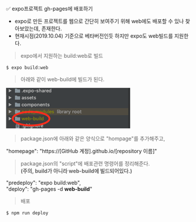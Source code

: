 ✅ expo프로젝트 gh-pages에 배포하기
* expo로 만든 프로젝트를 웹으로 간단히 보여주기 위해 web에도 배포할 수 있나 찾아보았는데, 존재한다.
* 현재시점(2019.10.04) 기준으로 베타버전인듯 하지만 expo도 web빌드를 지원한다.

> expo에서 지원하는 build:web로 빌드
````
$ expo build:web
````

> 아래와 같이 web-build에 빌드가 된다.

![web-build](../../resources/web-build.png)

> package.json에 아래와 같은 양식으로 "hompage"를 추가해주고,

"homepage": "https://[GitHub 계정].github.io/[repository 이름]"

> package.json의 "script"에 배포관련 명령어를 정리해준다. <br><b>(주의, build가 아니라 web-build에 빌드되어있다.)</b>

"predeploy": "expo build:web",<br>
"deploy": "gh-pages -d <b>web-build</b>"

> 배포

````javascript
$ npm run deploy
````
